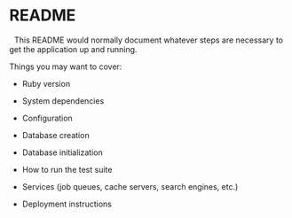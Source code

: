 # README

<img src="https://media.geeksforgeeks.org/wp-content/cdn-uploads/20190902124355/ruby-programming-language.png" style="width:5px;height:6px;"/>
This README would normally document whatever steps are necessary to get the
application up and running.

Things you may want to cover:

* Ruby version

* System dependencies

* Configuration

* Database creation

* Database initialization

* How to run the test suite

* Services (job queues, cache servers, search engines, etc.)

* Deployment instructions


